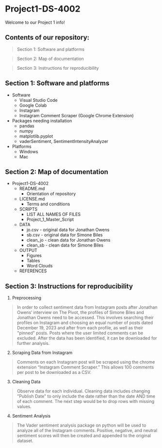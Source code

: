 # Project1-DS-4002
Welcome to our Project 1 info!

## Contents of our repository:
> Section 1: Software and platforms

> Section 2: Map of documentation

> Section 3: Instructions for reproducibility

## Section 1: Software and platforms
* Software
  * Visual Studio Code
  * Google Colab
  * Instagram
  * Instagram Comment Scraper (Google Chrome Extension)
* Packages needing installation
  * pandas
  * numpy
  * matplotlib.pyplot
  * vaderSentiment, SentimentIntensityAnalyzer
* Platforms
  * Windows
  * Mac
 
## Section 2: Map of documentation
* Project1-DS-4002
  * README.md
      * Orientation of repository
  * LICENSE.md
      * Terms and conditions
  * SCRIPTS
      * LIST ALL NAMES OF FILES
      * Project_1_Master_Script
  * DATA
      * jo.csv - original data for Jonathan Owens
      * sb.csv - original data for Simone Biles
      * clean_jo - clean data for Jonathan Owens
      * clean_sb - clean data for Simone Biles
  * OUTPUT
      * Figures
      * Tables
      * Word Clouds
  * REFERENCES
 
## Section 3: Instructions for reproducibility
1. Preprocessing
> In order to collect sentiment data from Instagram posts after Jonathan Owens’ interview on The Pivot, the profiles of Simone Biles and Jonathan Owens need to be accessed. This involves searching their profiles on Instagram and choosing an equal number of posts dated December 19, 2023 and after from each profile, as well as their "pinned" posts. Posts where the user limited comments can be excluded. After the data has been identified, it can be downloaded for further analysis.
2. Scraping Data from Instagram
> Comments on each Instagram post will be scraped using the chrome extension “Instagram Comment Scraper.” This allows 100 comments per post to be downloaded as a CSV.
3. Cleaning Data
> Observe data for each individual. Cleaning data includes changing "Publish Date" to only include the date rather than the date AND time of each comment. The next step would be to drop rows with missing values.
4. Sentiment Analysis
> The Vader sentiment analysis package on python will be used to analyze all of the Instagram comments. Positive, negative, and neutral sentiment scores will then be created and appended to the original dataset.
